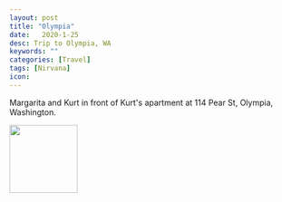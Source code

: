 ```yaml
---
layout: post
title: "Olympia"
date:   2020-1-25
desc: Trip to Olympia, WA
keywords: ""
categories: [Travel]
tags: [Nirvana]
icon:
---
```

Margarita and Kurt in front of Kurt's apartment at 114 Pear St, Olympia, Washington.

<img src="https://github.com/harrydurbin/harrydurbin.github.io/blob/master/static/assets/img/posts/margarita_and_kurt.png?raw=true" width="120px" />

<!-- ![alt text](https://github.com/harrydurbin/harrydurbin.github.io/blob/master/static/assets/img/posts/margarita_and_kurt.png?raw=true =250x "Margarita and Kurt") -->
